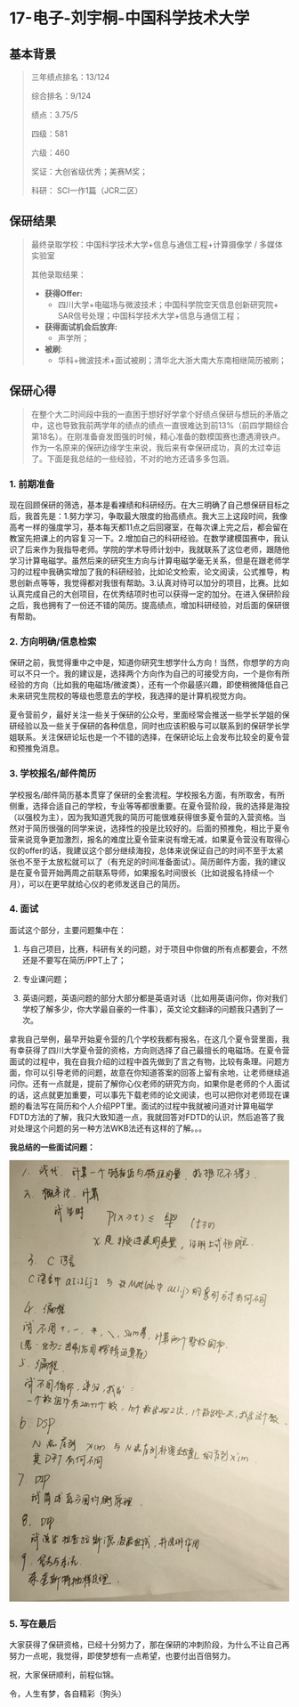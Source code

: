 # 17-电子-刘宇桐-中国科学技术大学    

## 基本背景

> 三年绩点排名：13/124
>
> 综合排名：9/124
>
> 绩点：3.75/5
>
> 四级：581
>
> 六级：460
>
> 奖证：大创省级优秀；美赛M奖； 
>
> 科研： SCI一作1篇（JCR二区）

## 保研结果

> 最终录取学校：中国科学技术大学+信息与通信工程+计算摄像学 / 多媒体实验室
>
> 其他录取结果：
>
> * **获得Offer:**
>   * 四川大学+电磁场与微波技术；中国科学院空天信息创新研究院+ SAR信号处理；中国科学技术大学+信息与通信工程；
> * **获得面试机会后放弃:**
>   * 声学所；
> * **被刷**:
>   * 华科+微波技术+面试被刷；清华北大浙大南大东南相继简历被刷；

## 保研心得
> 在整个大二时间段中我的一直困于想好好学拿个好绩点保研与想玩的矛盾之中，这也导致我前两学年的绩点的绩点一直很难达到前13%（前四学期综合第18名）。在刚准备奋发图强的时候，精心准备的数模国赛也遭遇滑铁卢。作为一名原来的保研边缘学生来说，我后来有幸保研成功，真的太过幸运了。下面是我总结的一些经验，不对的地方还请多多包涵。

### 1. 前期准备
现在回顾保研的筛选，基本是看裸绩和科研经历。在大三明确了自己想保研目标之后，我首先是：1.努力学习，争取最大限度的抬高绩点。我大三上这段时间，我像高考一样的强度学习，基本每天都11点之后回寝室，在每次课上完之后，都会留在教室先把课上的内容复习一下。2.增加自己的科研经验。在数学建模国赛中，我认识了后来作为我指导老师。学院的学术导师计划中，我就联系了这位老师，跟随他学习计算电磁学。虽然后来的研究生方向与计算电磁学毫无关系，但是在跟老师学习的过程中我确实增加了我的科研经验，比如论文检索，论文阅读，公式推导，构思创新点等等，我觉得都对我很有帮助。3.认真对待可以加分的项目，比赛。比如认真完成自己的大创项目，在优秀结项时也可以获得一定的加分。在进入保研阶段之后，我也拥有了一份还不错的简历。提高绩点，增加科研经验，对后面的保研很有帮助。

### 2. 方向明确/信息检索

保研之前，我觉得重中之中是，知道你研究生想学什么方向！当然，你想学的方向可以不只一个。我的建议是，选择两个方向作为自己的可接受方向，一个是你有所经验的方向（比如我的电磁场/微波类），还有一个你最感兴趣，即使稍微降低自己未来研究生院校的等级也愿意去的学校，我选择的是计算机视觉方向。

夏令营前夕，最好关注一些关于保研的公众号，里面经常会推送一些学长学姐的保研经验以及一些关于保研的各种信息，同时也应该积极与可以联系到的保研学长学姐联系。关注保研论坛也是一个不错的选择，在保研论坛上会发布比较全的夏令营和预推免消息。

### 3. 学校报名/邮件简历

学校报名/邮件简历基本贯穿了保研的全套流程。学校报名方面，有所取舍，有所侧重，选择合适自己的学校，专业等等都很重要。在夏令营阶段，我的选择是海投（以强校为主），因为我知道凭我的简历可能很难获得很多夏令营的入营资格。当然对于简历很强的同学来说，选择性的投是比较好的。后面的预推免，相比于夏令营来说竞争更加激烈，报名的难度比夏令营来说有增无减，如果夏令营没有取得心仪的offer的话，我建议这个部分继续海投，总体来说保证自己的时间不至于太紧张也不至于太放松就可以了（有充足的时间准备面试）。简历邮件方面，我的建议是在夏令营开始两周之前联系导师，如果报名时间很长（比如说报名持续一个月），可以在更早就给心仪的老师发送自己的简历。

### 4. 面试

面试这个部分，主要问题集中在：

1) 与自己项目，比赛，科研有关的问题，对于项目中你做的所有点都要会，不然还是不要写在简历/PPT上了；

2) 专业课问题；

3) 英语问题，英语问题的部分大部分都是英语对话（比如用英语问你，你对我们学校了解多少，你大学最自豪的一件事），英文论文翻译的问题我只遇到了一次。

拿我自己举例，最早开始夏令营的几个学校我都有报名，在这几个夏令营里面，我有幸获得了四川大学夏令营的资格，方向则选择了自己最擅长的电磁场。在夏令营面试的过程中，我在自我介绍的过程中首先做到了言之有物，比较有条理。问题方面，你可以引导老师的问题，故意在你知道答案的回答上留有余地，让老师继续追问你。还有一点就是，提前了解你心仪老师的研究方向，如果你是老师的个人面试的话，这点就更加重要，可以事先下载老师的论文阅读，也可以把你对老师现在课题的看法写在简历和个人介绍PPT里。面试的过程中我就被问道对计算电磁学FDTD方法的了解，我只大致知道一点，我就回答对FDTD的认识，然后追答了我对处理这个问题的另一种方法WKB法还有这样的了解。。。

**我总结的一些面试问题：**

![面试题](_media/面试题.png)

### 5. 写在最后

大家获得了保研资格，已经十分努力了，那在保研的冲刺阶段，为什么不让自己再努力一点呢，我觉得，即使梦想有一点希望，也要付出百倍努力。

祝，大家保研顺利，前程似锦。

令，人生有梦，各自精彩（狗头）